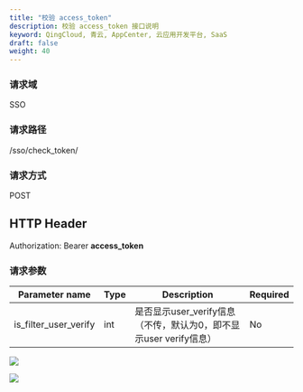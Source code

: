 ```yaml
---
title: "校验 access_token"
description: 校验 access_token 接口说明
keyword: QingCloud, 青云, AppCenter, 云应用开发平台, SaaS
draft: false
weight: 40
---
```


### 请求域

SSO

### 请求路径

/sso/check_token/

### 请求方式

POST

## HTTP Header

Authorization: Bearer **access_token**

### 请求参数

| Parameter name        | Type | Description                                                  | Required |
| --------------------- | ---- | ------------------------------------------------------------ | -------- |
| is_filter_user_verify | int  | 是否显示user_verify信息（不传，默认为0，即不显示user verify信息） | No       |

![](/appcenter/dev-platform/_images/um_spi_access_token01.png)

![](/appcenter/dev-platform/_images/um_spi_access_token02.png)

